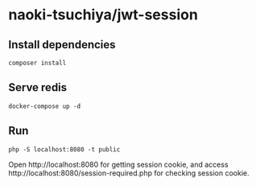 # naoki-tsuchiya/jwt-session

## Install dependencies

    composer install

## Serve redis

    docker-compose up -d

## Run

    php -S localhost:8080 -t public


Open http://localhost:8080 for getting session cookie, and access http://localhost:8080/session-required.php for checking session cookie.

